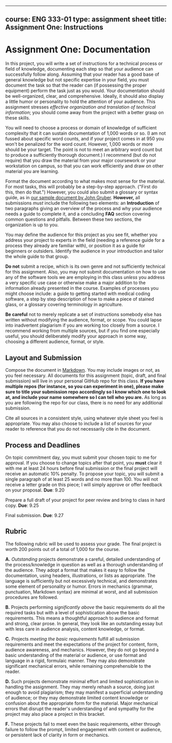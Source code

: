 ----
course: ENG 333-01
type: assignment sheet
title: Assignment One: Instructions
----

# Assignment One: Documentation

In this project, you will write a set of instructions for a technical process or field of knowledge, documenting each step so that your audience can successfully follow along. Assuming that your reader has a good base of general knowledge but not specific expertise in your field, you must document the task so that the reader can (if possessing the proper equipment) perform the task just as you would. Your documentation should be well-organized, clear, and comprehensive. Ideally, it should also display a little humor or personality to hold the attention of your audience. This assignment stresses *effective organization and translation of technical information*; you should come away from the project with a better grasp on these skills.

You will need to choose a process or domain of knowledge of sufficient complexity that it can sustain documentation of 1,000 words or so. (I am not fussed about specific word counts, and if your project comes in at 950 you won't be penalized for the word count. However, 1,000 words or more should be your target. The point is not to meet an arbitrary word count but to produce a sufficiently thorough document.) I recommend (but do not require) that you draw the material from your major coursework or your workstation on campus, so that you can work efficiently and draw on other material you are learning. 

Format the document according to what makes most sense for the material. For most tasks, this will probably be a step-by-step approach. ("First do this, then do that.") However, you could also submit a glossary or syntax guide, as in [our sample document by John Gruber](https://daringfireball.net/projects/markdown/syntax). **However,** all submissions *must* include the following two elements: an **Introduction** of two paragraphs giving an overview of the process and why your audience needs a guide to complete it, and a concluding **FAQ** section covering common questions and pitfalls. Between these two sections, the organization is up to you.

You may define the audience for this project as you see fit, whether you address your project to experts in the field (needing a reference guide for a process they already are familiar with), or position it as a guide for beginners or outsiders. Identify the audience in your introduction and tailor the whole guide to that group. 

**Do not** submit a recipe, which is its own genre and not sufficiently technical for this assignment. Also, you may not submit documentation on how to use any of the software tools we are employing in this class *unless* you address a very specific use case or otherwise make a major addition to the information already presented in the course. Examples of processes you might choose include: a guide to getting started with medical coding software, a step by step description of how to make a piece of stained glass, or a glossary covering terminology in agriculture.

**Be careful** not to merely replicate a set of instructions somebody else has written without modifying the audience, format, or scope. You could lapse into inadvertent plagiarism if you are working too closely from a source. I recommend working from multiple sources, but if you find one especially useful, you should deliberately modify your approach in some way, choosing a different audience, format, or style.

## Layout and Submission

Compose the document in [Markdown](https://daringfireball.net/projects/markdown/syntax). You may include images or not, as you feel necessary. All documents for this assignment (topic, draft, and final submission) will live in your personal GitHub repo for this class. **If you have multiple repos (for instance, so you can experiment in one), please make sure to title your submission repo accordingly so I know which one to look at, and include your name somewhere so I can tell who you are.** As long as you are following the repo for our class, there is no need for any additional submission.

Cite all sources in a consistent style, using whatever style sheet you feel is appropriate. You may also choose to include a list of sources for your reader to reference that you do not necessarily cite in the document.

## Process and Deadlines

On topic commitment day, you must submit your chosen topic to me for approval. If you choose to change topics after that point, you **must** clear it with me at least 24 hours before final submission or the final project will receive an automatic 10% penalty. To propose your topic, you will submit a single paragraph of at least 25 words and no more than 100. You will not receive a letter grade on this piece; I will simply approve or offer feedback on your proposal. **Due**: 9.20

Prepare a full draft of your project for peer review and bring to class in hard copy. **Due**: 9.25

Final submission. **Due**: 9.27

## Rubric

The following rubric will be used to assess your grade. The final project is worth 200 points out of a total of 1,000 for the course.

**A.** *Outstanding* projects demonstrate a careful, detailed understanding of the process/knowledge in question as well as a thorough understanding of the audience. They adopt a format that makes it easy to follow the documentation, using headers, illustrations, or lists as appropriate. The language is sufficiently but not excessively technical, and demonstrates some element of personality or humor. Errors in mechanics (grammar, punctuation, Markdown syntax) are minimal at worst, and all submission procedures are followed.

**B.** Projects performing *significantly above* the basic requirements do all the required tasks but with a level of sophistication above the basic requirements. This means a thoughtful approach to audience and format and strong, clear prose. In general, they look like an outstanding essay but with less care in audience analysis, content knowledge, or format.

**C.** Projects *meeting the basic requirements* fulfill all submission requirements and meet the expectations of the project for content, form, audience awareness, and mechanics. However, they do not go beyond a basic understanding of the material or audience, or use format and language in a rigid, formulaic manner. They may also demonstrate significant mechanical errors, while remaining comprehensible to the reader.

**D.** Such projects demonstrate minimal effort and limited sophistication in handling the assignment. They may merely rehash a source, doing just enough to avoid plagiarism; they may manifest a superficial understanding of audience; or they may demonstrate limited content knowledge or confusion about the appropriate form for the material. Major mechanical errors that disrupt the reader's understanding of and sympathy for the project may also place a project in this bracket.

**F.** These projects fail to meet even the basic requirements, either through failure to follow the prompt, limited engagement with content or audience, or persistent lack of clarity in form or mechanics.
